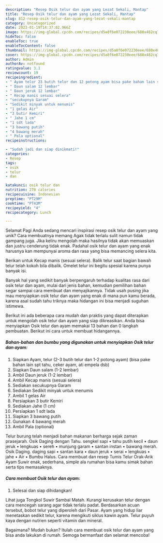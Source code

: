 ```yaml
---
description: "Resep Osik telur dan ayam yang Lezat Sekali, Mantap"
title: "Resep Osik telur dan ayam yang Lezat Sekali, Mantap"
slug: 812-resep-osik-telur-dan-ayam-yang-lezat-sekali-mantap
category: Uncategorized
date: 2023-01-19T14:37:02.966Z
image: https://img-global.cpcdn.com/recipes/d5a8f6e072230eee/680x482cq70/osik-telur-dan-ayam-foto-resep-utama.jpg
hideToc: false
enableToc: true
enableTocContent: false
thumbnail: https://img-global.cpcdn.com/recipes/d5a8f6e072230eee/680x482cq70/osik-telur-dan-ayam-foto-resep-utama.jpg
cover: https://img-global.cpcdn.com/recipes/d5a8f6e072230eee/680x482cq70/osik-telur-dan-ayam-foto-resep-utama.jpg
author: Admin
authorAv: notfound
ratingvalue: 3.1
reviewcount: 19
recipeingredient:
- " Ayam telur 23 butih telur dan 12 potong ayam bisa pake bahan lain spt tahu ceker ayam ati empela dsb"
- " Daun salam 12 lembar"
- " Daun jeruk 12 lembar"
- " Kecap manis sesuai selera"
- "secukupnya Garam"
- "Sedikit minyak untuk menumis"
- "1 gelas Air"
- "3 butir Kemiri"
- " Jahe 1 cm"
- "1 sdt lada"
- "3 bawang putih"
- "4 bawang merah"
- " Pala optional"
recipeinstructions:

- "Sudah jadi dan siap dinikmati!"
categories:
- Resep
tags:
- osik
- telur
- dan

katakunci: osik telur dan 
nutrition: 278 calories
recipecuisine: Indonesian
preptime: "PT29M"
cooktime: "PT43M"
recipeyield: "4"
recipecategory: Lunch

---
```



Selamat Pagi Anda sedang mencari inspirasi resep osik telur dan ayam yang unik? Cara membuatnya memang Agak tidak terlalu sulit namun tidak gampang juga. Jika keliru mengolah maka hasilnya tidak akan memuaskan dan justru cenderung tidak enak. Padahal osik telur dan ayam yang enak harusnya kan mempunyai aroma dan rasa yang bisa memancing selera kita.


Berikan untuk Kecap manis (sesuai selera). Balik telur saat bagian bawah telur telah kokoh bila dibalik. Omelet telur ini begitu spesial karena punya banyak isi.

Banyak hal yang sedikit banyak berpengaruh terhadap kualitas rasa dari osik telur dan ayam, mulai dari jenis bahan, kemudian pemilihan bahan segar sampai cara membuat dan menyajikannya. Tidak usah pusing jika mau menyiapkan osik telur dan ayam yang enak di mana pun kamu berada, karena asal sudah tahu triknya maka hidangan ini bisa menjadi suguhan istimewa.


Berikut ini ada beberapa cara mudah dan praktis yang dapat diterapkan untuk mengolah osik telur dan ayam yang siap dikreasikan. Anda bisa menyiapkan Osik telur dan ayam memakai 13 bahan dan 0 langkah pembuatan. Berikut ini cara untuk membuat hidangannya.

<!--inarticleads1-->

##### Bahan-bahan dan bumbu yang digunakan untuk menyiapkan Osik telur dan ayam:

1. Siapkan  Ayam, telur (2-3 butih telur dan 1-2 potong ayam) (bisa pake bahan lain spt tahu, ceker ayam, ati empela dsb)
1. Siapkan  Daun salam (1-2 lembar)
1. Ambil  Daun jeruk (1-2 lembar)
1. Ambil  Kecap manis (sesuai selera)
1. Sediakan secukupnya Garam
1. Sediakan Sedikit minyak untuk menumis
1. Ambil 1 gelas Air
1. Persiapkan 3 butir Kemiri
1. Sediakan  Jahe (1 cm)
1. Persiapkan 1 sdt lada
1. Siapkan 3 bawang putih
1. Gunakan 4 bawang merah
1. Ambil  Pala (optional)


Telur burung telah menjadi bahan makanan berharga sejak zaman prasejarah. Osik Daging dengan Tahu. sengkel sapi • tahu putih kecil • daun jeruk • lengkuas • sereh • munjung garam • santan instan • bawang merah. Osik Daging. daging sapi • santan kara • daun jeruk • serai • lengkuas • jahe • Air • Bumbu Halus. Cara membuat dan resep Tumis Telur Orak-Arik Ayam Suwir enak, sederhana, simple ala rumahan bisa kamu simak bahan serta tips memasaknya. 

<!--inarticleads2-->

##### Cara membuat Osik telur dan ayam:


1. Selesai dan siap dihidangkan!

Lihat juga Tongkol Suwir Sambal Matah. Kurangi kerusakan telur dengan cara mencegah sarang agar tidak terlalu padat. Berdasarkan acuan tersebut, bobot telur yang diperoleh dari Pasar. Ayam yang hidup liar menetaskan sedikit telur, karena mengikuti siklus kawin ayam. Telur puyuh kaya dengan nutrien seperti vitamin dan mineral. 

Bagaimana? Mudah bukan? Itulah cara membuat osik telur dan ayam yang bisa anda lakukan di rumah. Semoga bermanfaat dan selamat mencoba!

